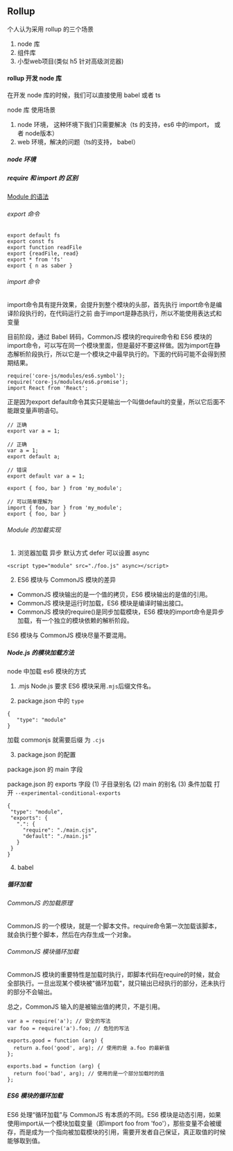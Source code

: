 ## Rollup

个人认为采用 rollup 的三个场景
1. node 库
2. 组件库
3. 小型web项目(类似 h5 针对高级浏览器) 

#### rollup 开发 node 库

在开发 node 库的时候，我们可以直接使用 babel 或者 ts

node 库 使用场景
1. node 环境， 这种环境下我们只需要解决（ts 的支持，es6 中的import， 或者 node版本）
2. web 环境，解决的问题（ts的支持， babel）

##### node 环境

##### require 和 import 的 区别

[Module 的语法](https://es6.ruanyifeng.com/#docs/module)

###### export 命令

```
export default fs
export const fs
export function readFile
export {readFile, read}
export * from 'fs'
export { n as saber }
```

###### import 命令

import命令具有提升效果，会提升到整个模块的头部，首先执行
import命令是编译阶段执行的，在代码运行之前
由于import是静态执行，所以不能使用表达式和变量

目前阶段，通过 Babel 转码，CommonJS 模块的require命令和 ES6 模块的import命令，可以写在同一个模块里面，但是最好不要这样做。因为import在静态解析阶段执行，所以它是一个模块之中最早执行的。下面的代码可能不会得到预期结果。

```
require('core-js/modules/es6.symbol');
require('core-js/modules/es6.promise');
import React from 'React';
```

正是因为export default命令其实只是输出一个叫做default的变量，所以它后面不能跟变量声明语句。

```
// 正确
export var a = 1;

// 正确
var a = 1;
export default a;

// 错误
export default var a = 1;
```

```
export { foo, bar } from 'my_module';

// 可以简单理解为
import { foo, bar } from 'my_module';
export { foo, bar }
```

###### Module 的加载实现

1. 浏览器加载
异步 默认方式 defer 可以设置 async

`<script type="module" src="./foo.js" async></script>`

2. ES6 模块与 CommonJS 模块的差异

* CommonJS 模块输出的是一个值的拷贝，ES6 模块输出的是值的引用。
* CommonJS 模块是运行时加载，ES6 模块是编译时输出接口。
* CommonJS 模块的require()是同步加载模块，ES6 模块的import命令是异步加载，有一个独立的模块依赖的解析阶段。

 ES6 模块与 CommonJS 模块尽量不要混用。
##### Node.js 的模块加载方法

node 中加载 es6 模块的方式

1. .mjs
  Node.js 要求 ES6 模块采用`.mjs`后缀文件名。

2. package.json 中的 `type`

```
{
   "type": "module"
}
```
加载 commonjs 就需要后缀 为 `.cjs` 

3. package.json 的配置
 
 package.json 的 main 字段

 package.json 的 exports 字段
 (1) 子目录别名
 (2) main 的别名
 (3) 条件加载
 打开 `--experimental-conditional-exports`
 ```
 {
  "type": "module",
  "exports": {
    ".": {
      "require": "./main.cjs",
      "default": "./main.js"
    }
  }
}
 ```
4. babel
 ##### 循环加载

 ###### CommonJS 的加载原理
 CommonJS 的一个模块，就是一个脚本文件。require命令第一次加载该脚本，就会执行整个脚本，然后在内存生成一个对象。  
###### CommonJS 模块循环加载

CommonJS 模块的重要特性是加载时执行，即脚本代码在require的时候，就会全部执行。一旦出现某个模块被"循环加载"，就只输出已经执行的部分，还未执行的部分不会输出。

总之，CommonJS 输入的是被输出值的拷贝，不是引用。

```
var a = require('a'); // 安全的写法
var foo = require('a').foo; // 危险的写法

exports.good = function (arg) {
  return a.foo('good', arg); // 使用的是 a.foo 的最新值
};

exports.bad = function (arg) {
  return foo('bad', arg); // 使用的是一个部分加载时的值
};
```
##### ES6 模块的循环加载

ES6 处理“循环加载”与 CommonJS 有本质的不同。ES6 模块是动态引用，如果使用import从一个模块加载变量（即import foo from 'foo'），那些变量不会被缓存，而是成为一个指向被加载模块的引用，需要开发者自己保证，真正取值的时候能够取到值。

